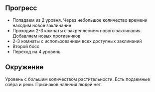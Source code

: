 ## Прогресс

- Попадаем из 2 уровня. Через небольшое количество времени находим новое заклинание
- Проходим 2-3 комнаты с закреплением нового заклинания. Добавляем новых противников
- 2-3 комнаты с использованием всех доступных заклинаний
- Второй босс
- Переход на 4 уровень 

## Окружение

Уровень с большим количеством растительности. Есть подземные озёра и реки. Признаков наличия людей нет. 